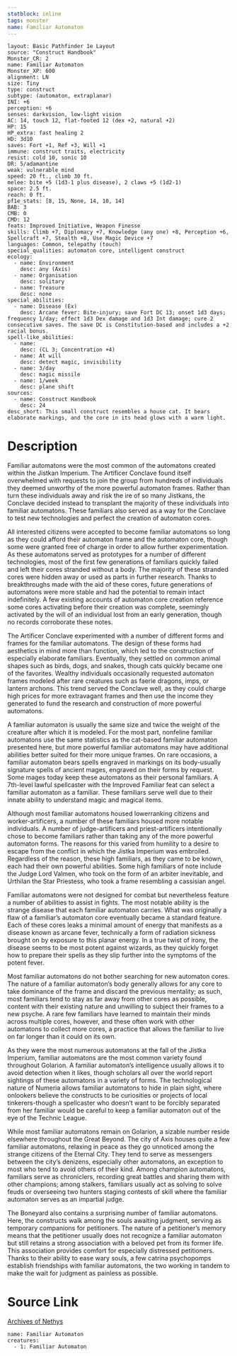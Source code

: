 ```yaml
---
statblock: inline
tags: monster
name: Familiar Automaton
---
```

```statblock
layout: Basic Pathfinder 1e Layout
source: "Construct Handbook"
Monster_CR: 2
name: Familiar Automaton
Monster_XP: 600
alignment: LN
size: Tiny
type: construct
subtype: (automaton, extraplanar)
INI: +6
perception: +6
senses: darkvision, low-light vision
AC: 14, touch 12, flat-footed 12 (dex +2, natural +2)
HP: 15
HP_extra: fast healing 2
HD: 3d10
saves: Fort +1, Ref +3, Will +1
immune: construct traits, electricity
resist: cold 10, sonic 10
DR: 5/adamantine
weak: vulnerable mind
speed: 20 ft., climb 30 ft.
melee: bite +5 (1d3-1 plus disease), 2 claws +5 (1d2-1)
space: 2.5 ft.
reach: 0 ft.
pf1e_stats: [8, 15, None, 14, 10, 14]
BAB: 3
CMB: 0
CMD: 12
feats: Improved Initiative, Weapon Finesse
skills: Climb +7, Diplomacy +7, Knowledge (any one) +8, Perception +6, Spellcraft +7, Stealth +8, Use Magic Device +7
languages: Common, telepathy (touch)
special_qualities: automaton core, intelligent construct
ecology:
  - name: Environment
    desc: any (Axis)
  - name: Organisation
    desc: solitary
  - name: Treasure
    desc: none
special_abilities:
  - name: Disease (Ex)
    desc: Arcane fever: Bite-injury; save Fort DC 13; onset 1d3 days; frequency 1/day; effect 1d3 Dex damage and 1d3 Int damage; cure 2 consecutive saves. The save DC is Constitution-based and includes a +2 racial bonus.
spell-like_abilities:
  - name:
    desc: (CL 3; Concentration +4)
  - name: At will
    desc: detect magic, invisibility
  - name: 3/day
    desc: magic missile
  - name: 1/week
    desc: plane shift
sources:
  - name: Construct Handbook
    desc: 24
desc_short: This small construct resembles a house cat. It bears elaborate markings, and the core in its head glows with a warm light.
```
# Description
Familiar automatons were the most common of the automatons created within the Jistkan Imperium. The Artificer Conclave found itself overwhelmed with requests to join the group from hundreds of individuals they deemed unworthy of the more powerful automaton frames. Rather than turn these individuals away and risk the ire of so many Jistkans, the Conclave decided instead to transplant the majority of these individuals into familiar automatons. These familiars also served as a way for the Conclave to test new technologies and perfect the creation of automaton cores.

 All interested citizens were accepted to become familiar automatons so long as they could afford their automaton frame and the automaton core, though some were granted free of charge in order to allow further experimentation. As these automatons served as prototypes for a number of different technologies, most of the first few generations of familiars quickly failed and left their cores stranded without a body. The majority of these stranded cores were hidden away or used as parts in further research. Thanks to breakthroughs made with the aid of these cores, future generations of automatons were more stable and had the potential to remain intact indefinitely. A few existing accounts of automaton core creation reference some cores activating before their creation was complete, seemingly activated by the will of an individual lost from an early generation, though no records corroborate these notes.

 The Artificer Conclave experimented with a number of different forms and frames for the familiar automatons. The design of these forms had aesthetics in mind more than function, which led to the construction of especially elaborate familiars. Eventually, they settled on common animal shapes such as birds, dogs, and snakes, though cats quickly became one of the favorites. Wealthy individuals occasionally requested automaton frames modeled after rare creatures such as faerie dragons, imps, or lantern archons. This trend served the Conclave well, as they could charge high prices for more extravagant frames and then use the income they generated to fund the research and construction of more powerful automatons.

 A familiar automaton is usually the same size and twice the weight of the creature after which it is modeled. For the most part, nonfeline familiar automatons use the same statistics as the cat-based familiar automaton presented here, but more powerful familiar automatons may have additional abilities better suited for their more unique frames. On rare occasions, a familiar automaton bears spells engraved in markings on its body-usually signature spells of ancient mages, engraved on their forms by request. Some mages today keep these automatons as their personal familiars. A 7th-level lawful spellcaster with the Improved Familiar feat can select a familiar automaton as a familiar. These familiars serve well due to their innate ability to understand magic and magical items.

 Although most familiar automatons housed lowerranking citizens and worker-artificers, a number of these familiars housed more notable individuals. A number of judge-artificers and priest-artificers intentionally chose to become familiars rather than taking any of the more powerful automaton forms. The reasons for this varied from humility to a desire to escape from the conflict in which the Jistka Imperium was embroiled. Regardless of the reason, these high familiars, as they came to be known, each had their own powerful abilities. Some high familiars of note include the Judge Lord Valmen, who took on the form of an arbiter inevitable, and Urthilan the Star Priestess, who took a frame resembling a cassisian angel.

 Familiar automatons were not designed for combat but nevertheless feature a number of abilities to assist in fights. The most notable ability is the strange disease that each familiar automaton carries. What was originally a flaw of a familiar’s automaton core eventually became a standard feature. Each of these cores leaks a minimal amount of energy that manifests as a disease known as arcane fever, technically a form of radiation sickness brought on by exposure to this planar energy. In a true twist of irony, the disease seems to be most potent against wizards, as they quickly forget how to prepare their spells as they slip further into the symptoms of the potent fever.

 Most familiar automatons do not bother searching for new automaton cores. The nature of a familiar automaton’s body generally allows for any core to take dominance of the frame and discard the previous mentality; as such, most familiars tend to stay as far away from other cores as possible, content with their existing nature and unwilling to subject their frames to a new psyche. A rare few familiars have learned to maintain their minds across multiple cores, however, and these often work with other automatons to collect more cores, a practice that allows the familiar to live on far longer than it could on its own.

 As they were the most numerous automatons at the fall of the Jistka Imperium, familiar automatons are the most common variety found throughout Golarion. A familiar automaton’s intelligence usually allows it to avoid detection when it likes, though scholars all over the world report sightings of these automatons in a variety of forms. The technological nature of Numeria allows familiar automatons to hide in plain sight, where onlookers believe the constructs to be curiosities or projects of local tinkerers-though a spellcaster who doesn’t want to be forcibly separated from her familiar would be careful to keep a familiar automaton out of the eye of the Technic League.

 While most familiar automatons remain on Golarion, a sizable number reside elsewhere throughout the Great Beyond. The city of Axis houses quite a few familiar automatons, relaxing in peace as they go unnoticed among the strange citizens of the Eternal City. They tend to serve as messengers between the city’s denizens, especially other automatons, an exception to most who tend to avoid others of their kind. Among champion automatons, familiars serve as chroniclers, recording great battles and sharing them with other champions; among stalkers, familiars usually act as solving to solve feuds or overseeing two hunters staging contests of skill where the familiar automaton serves as an impartial judge.

 The Boneyard also contains a surprising number of familiar automatons. Here, the constructs walk among the souls awaiting judgment, serving as temporary companions for petitioners. The nature of a petitioner’s memory means that the petitioner usually does not recognize a familiar automaton but still retains a strong association with a beloved pet from its former life. This association provides comfort for especially distressed petitioners. Thanks to their ability to ease wary souls, a few catrina psychopomps establish friendships with familiar automatons, the two working in tandem to make the wait for judgment as painless as possible.
# Source Link
[Archives of Nethys](https://aonprd.com/MonsterDisplay.aspx?ItemName=Familiar%20Automaton)
```encounter-table
name: Familiar Automaton
creatures:
  - 1: Familiar Automaton
```
